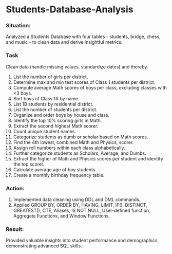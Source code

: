 # Students-Database-Analysis
### Situation:
Analyzed a Students Database with four tables - students, bridge, chess, and music - to clean data and derive insightful metrics.

### Task
Clean data (handle missing values, standardize dates) and thereby-
1. List the number of girls per district.
2. Determine max and min test scores of Class 1 students per district.
3. Compute average Math scores of boys per class, excluding classes with <3 boys.
4. Sort boys of Class 1A by name.
5. List 1B students by residential district.
6. List the number of students per district.
7. Organize and order boys by house and class.
8. Identify the top 10% scoring girls in Math.
9. Extract the second highest Math scorer.
10. Count unique student names.
11. Categorize students as dumb or scholar based on Math scores.
12. Find the 4th lowest, combined Math and Physics, scorer.
13. Assign roll numbers within each class alphabetically.
14. Further categorize students as Scholars, Average, and Dumbs.
15. Extract the higher of Math and Physics scores per student and identify the top scorer.
16. Calculate average age of boy students.
17. Create a monthly birthday frequency table.

### Action:
1. Implemented data cleaning using DDL and DML commands.
2. Applied GROUP BY, ORDER BY, HAVING, LIMIT, IF(), DISTINCT, GREATEST(), CTE, Aliases, IS NOT NULL, User-defined function, Aggregate Functions, and Window Functions.

### Result:
Provided valuable insights into student performance and demographics, demonstrating advanced SQL skills.
